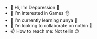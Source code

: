- 👋 Hi, I’m Deppression 🥲
- 👀 I’m interested in Games 👌
- 🌱 I’m currently learning nunya 💩
- 💞️ I’m looking to collaborate on nothin 👄
- 📫 How to reach me: Not tellin 😉

<!---
Deppression/Deppression is a ✨ special ✨ repository because its `README.md` (this file) appears on your GitHub profile.
You can click the Preview link to take a look at your changes.
--->
